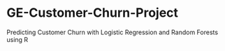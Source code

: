 # GE-Customer-Churn-Project
Predicting Customer Churn with Logistic Regression and Random Forests using R
